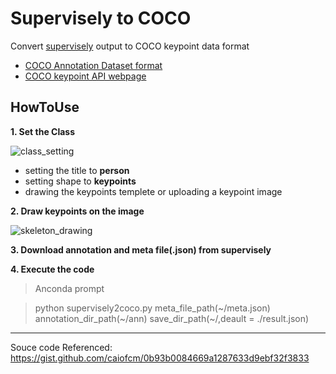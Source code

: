 Supervisely to COCO
=========================

Convert [supervisely](https://supervise.ly/) output to COCO keypoint data format

 - [COCO Annotation Dataset format](https://www.immersivelimit.com/tutorials/create-coco-annotations-from-scratch/#coco-dataset-format)
 - [COCO keypoint API webpage](https://cocodataset.org/#keypoints-2020)


HowToUse
------------------------
**1. Set the Class**

![class_setting](https://user-images.githubusercontent.com/66738234/116811915-c9878000-ab86-11eb-964c-8d1ea13125b2.png)

 * setting the title to **person**
 * setting shape to **keypoints**
 * drawing the keypoints templete or uploading a keypoint image
 

**2. Draw keypoints on the image**

![skeleton_drawing](https://user-images.githubusercontent.com/66738234/116812122-0b64f600-ab88-11eb-91da-6e42107672ac.png)

**3. Download annotation and meta file(.json) from supervisely**

**4. Execute the code**

>Anconda prompt

> python supervisely2coco.py meta_file_path(~/meta.json) annotation_dir_path(~/ann) save_dir_path(~/,deault = ./result.json)


------------------------
Souce code Referenced: https://gist.github.com/caiofcm/0b93b0084669a1287633d9ebf32f3833
